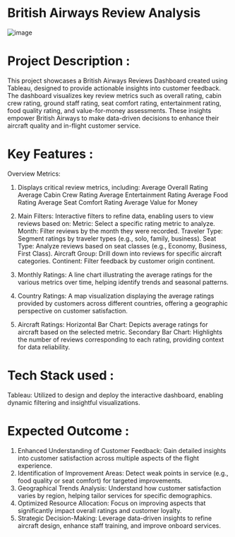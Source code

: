 # British Airways Review Analysis 
![image](https://github.com/user-attachments/assets/0931d2ca-129f-4522-aaa6-6d206796c4a6)


# Project Description : 
This project showcases a British Airways Reviews Dashboard created using Tableau, designed to provide actionable insights into customer feedback. The dashboard visualizes key review metrics such as overall rating, cabin crew rating, ground staff rating, seat comfort rating, entertainment rating, food quality rating, and value-for-money assessments. These insights empower British Airways to make data-driven decisions to enhance their aircraft quality and in-flight customer service.

# Key Features : 
Overview Metrics:

1. Displays critical review metrics, including:
 Average Overall Rating
 Average Cabin Crew Rating
 Average Entertainment Rating
 Average Food Rating
 Average Seat Comfort Rating
 Average Value for Money

 2. Main Filters:
 Interactive filters to refine data, enabling users to view reviews based on:
 Metric: Select a specific rating metric to analyze.
 Month: Filter reviews by the month they were recorded.
 Traveler Type: Segment ratings by traveler types (e.g., solo, family, business).
 Seat Type: Analyze reviews based on seat classes (e.g., Economy, Business, First Class).
 Aircraft Group: Drill down into reviews for specific aircraft categories.
 Continent: Filter feedback by customer origin continent.

3.  Monthly Ratings:
 A line chart illustrating the average ratings for the various metrics over time, helping identify trends and seasonal patterns.

4. Country Ratings:
 A map visualization displaying the average ratings provided by customers across different countries, offering a geographic perspective on customer satisfaction.

5. Aircraft Ratings:
 Horizontal Bar Chart: Depicts average ratings for aircraft based on the selected metric.
 Secondary Bar Chart: Highlights the number of reviews corresponding to each rating, providing context for data reliability.


# Tech Stack used : 
Tableau: Utilized to design and deploy the interactive dashboard, enabling dynamic filtering and insightful visualizations. 

# Expected Outcome : 
1. Enhanced Understanding of Customer Feedback:
 Gain detailed insights into customer satisfaction across multiple aspects of the flight experience.
2. Identification of Improvement Areas:
 Detect weak points in service (e.g., food quality or seat comfort) for targeted improvements.
3. Geographical Trends Analysis:
 Understand how customer satisfaction varies by region, helping tailor services for specific demographics.
4. Optimized Resource Allocation:
 Focus on improving aspects that significantly impact overall ratings and customer loyalty.
5. Strategic Decision-Making:
Leverage data-driven insights to refine aircraft design, enhance staff training, and improve onboard services.
